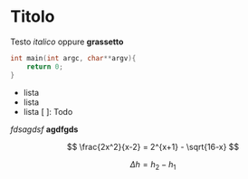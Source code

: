 # Titolo
Testo *italico* oppure **grassetto**
```C
int main(int argc, char**argv){
	return 0;
}
```

- lista
- lista
- lista
[  ]: Todo

_fdsagdsf_ __agdfgds__

$$
\frac{2x^2}{x-2} = 2^{x+1} - \sqrt{16-x}
$$

$$
\Delta h = h_2 - h_1
$$
